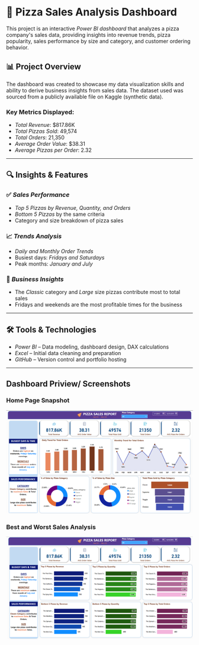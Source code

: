 # 🍕 Pizza Sales Analysis Dashboard

This project is an interactive *Power BI dashboard* that analyzes a pizza company's sales data, providing insights into revenue trends, pizza popularity, sales performance by size and category, and customer ordering behavior.

## 📊 Project Overview

The dashboard was created to showcase my data visualization skills and ability to derive business insights from sales data. The dataset used was sourced from a publicly available file on Kaggle (synthetic data).

### Key Metrics Displayed:
- *Total Revenue*: $817.86K  
- *Total Pizzas Sold*: 49,574  
- *Total Orders*: 21,350  
- *Average Order Value*: $38.31  
- *Average Pizzas per Order*: 2.32  

---

## 🔍 Insights & Features

### ✅ *Sales Performance*
- *Top 5 Pizzas by Revenue, Quantity, and Orders*
- *Bottom 5 Pizzas* by the same criteria
- Category and size breakdown of pizza sales

### 📈 *Trends Analysis*
- *Daily and Monthly Order Trends*
- Busiest days: *Fridays and Saturdays*
- Peak months: *January and July*

### 🧠 *Business Insights*
- The *Classic* category and *Large* size pizzas contribute most to total sales
- Fridays and weekends are the most profitable times for the business

---

## 🛠️ Tools & Technologies

- *Power BI* – Data modeling, dashboard design, DAX calculations
- *Excel* – Initial data cleaning and preparation
- *GitHub* – Version control and portfolio hosting

---

## Dashboard Priview/ Screenshots

### Home Page Snapshot

![Dashboard Priview](https://github.com/Mohammed-Aamir2327/Pizza-sales-dashboard/blob/main/Home%20Page%20Screenshot.png)

### Best and Worst Sales Analysis 

![Dashboard Priview](https://github.com/Mohammed-Aamir2327/Pizza-sales-dashboard/blob/main/Best%20and%20Worst%20Salles.png)
